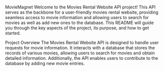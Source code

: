 MovieMagnet
Welcome to the Movies Rental Website API project! This API serves as the backbone for a user-friendly movies rental website, providing seamless access to movie information and allowing users to search for movies as well as add new ones to the database. This README will guide you through the key aspects of the project, its purpose, and how to get started.

Project Overview
The Movies Rental Website API is designed to handle user requests for movie information. It interacts with a database that stores the records of various movies, allowing users to search for movies and obtain detailed information. Additionally, the API enables users to contribute to the database by adding new movie entries.
